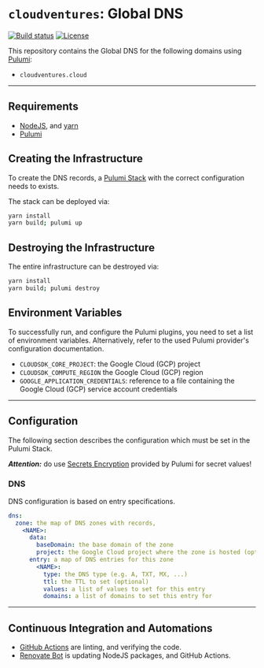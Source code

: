 # `cloudventures`: Global DNS

[![Build status](https://img.shields.io/github/actions/workflow/status/muhlba91/cloudventures-global-dns/pipeline.yml?style=for-the-badge)](https://github.com/muhlba91/cloudventures-global-dns/actions/workflows/pipeline.yml)
[![License](https://img.shields.io/github/license/muhlba91/cloudventures-global-dns?style=for-the-badge)](LICENSE.md)

This repository contains the Global DNS for the following domains using [Pulumi](http://pulumi.com):

- `cloudventures.cloud`

---

## Requirements

- [NodeJS](https://nodejs.org/en), and [yarn](https://yarnpkg.com)
- [Pulumi](https://www.pulumi.com/docs/install/)

## Creating the Infrastructure

To create the DNS records, a [Pulumi Stack](https://www.pulumi.com/docs/concepts/stack/) with the correct configuration needs to exists.

The stack can be deployed via:

```bash
yarn install
yarn build; pulumi up
```

## Destroying the Infrastructure

The entire infrastructure can be destroyed via:

```bash
yarn install
yarn build; pulumi destroy
```

## Environment Variables

To successfully run, and configure the Pulumi plugins, you need to set a list of environment variables. Alternatively, refer to the used Pulumi provider's configuration documentation.

- `CLOUDSDK_CORE_PROJECT`: the Google Cloud (GCP) project
- `CLOUDSDK_COMPUTE_REGION` the Google Cloud (GCP) region
- `GOOGLE_APPLICATION_CREDENTIALS`: reference to a file containing the Google Cloud (GCP) service account credentials

---

## Configuration

The following section describes the configuration which must be set in the Pulumi Stack.

***Attention:*** do use [Secrets Encryption](https://www.pulumi.com/docs/concepts/secrets/#:~:text=Pulumi%20never%20sends%20authentication%20secrets,“secrets”%20for%20extra%20protection.) provided by Pulumi for secret values!

### DNS

DNS configuration is based on entry specifications.

```yaml
dns:
  zone: the map of DNS zones with records‚
    <NAME>:
      data:
        baseDomain: the base domain of the zone
        project: the Google Cloud project where the zone is hosted (optional)
      entry: a map of DNS entries for this zone
        <NAME>:
          type: the DNS type (e.g. A, TXT, MX, ...)
          ttl: the TTL to set (optional)
          values: a list of values to set for this entry
          domains: a list of domains to set this entry for
```

---

## Continuous Integration and Automations

- [GitHub Actions](https://docs.github.com/en/actions) are linting, and verifying the code.
- [Renovate Bot](https://github.com/renovatebot/renovate) is updating NodeJS packages, and GitHub Actions.
